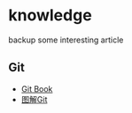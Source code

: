 knowledge
=========

backup some interesting article

<h2>Git</h2>
<ul>
    <li><a href="http://git-scm.com/book/zh/v1" target="_blank">Git Book</a></li>
    <li><a href="http://nettedfish.sinaapp.com/blog/2013/08/05/deep-into-git-with-diagrams/" target="_blank">图解Git</a></li>
</ul>